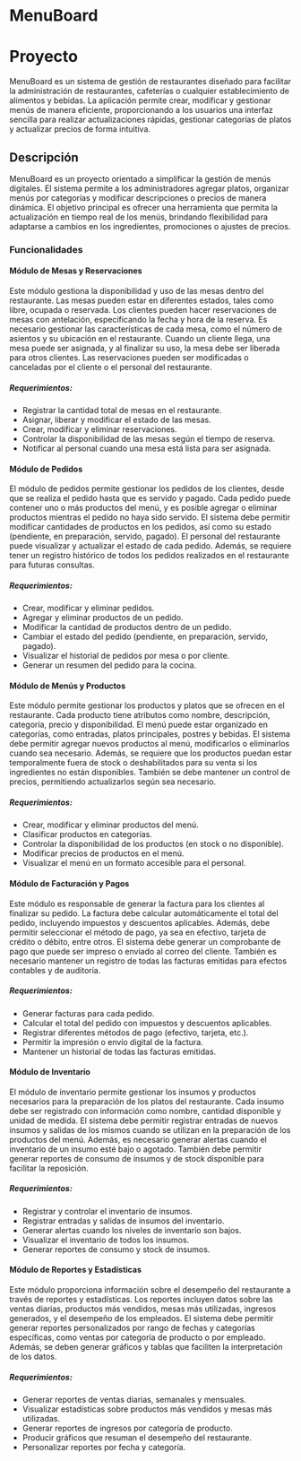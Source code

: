 # MenuBoard

# Proyecto
MenuBoard es un sistema de gestión de restaurantes diseñado para facilitar la administración de restaurantes, cafeterías o cualquier establecimiento de alimentos y bebidas. La aplicación permite crear, modificar y gestionar menús de manera eficiente, proporcionando a los usuarios una interfaz sencilla para realizar actualizaciones rápidas, gestionar categorías de platos y actualizar precios de forma intuitiva.


## Descripción
MenuBoard es un proyecto orientado a simplificar la gestión de menús digitales. El sistema permite a los administradores agregar platos, organizar menús por categorías y modificar descripciones o precios de manera dinámica. El objetivo principal es ofrecer una herramienta que permita la actualización en tiempo real de los menús, brindando flexibilidad para adaptarse a cambios en los ingredientes, promociones o ajustes de precios.


### Funcionalidades

#### Módulo de Mesas y Reservaciones
Este módulo gestiona la disponibilidad y uso de las mesas dentro del restaurante. Las mesas pueden estar en diferentes estados, tales como libre, ocupada o reservada. Los clientes pueden hacer reservaciones de mesas con antelación, especificando la fecha y hora de la reserva. Es necesario gestionar las características de cada mesa, como el número de asientos y su ubicación en el restaurante. Cuando un cliente llega, una mesa puede ser asignada, y al finalizar su uso, la mesa debe ser liberada para otros clientes. Las reservaciones pueden ser modificadas o canceladas por el cliente o el personal del restaurante.

##### Requerimientos:

* Registrar la cantidad total de mesas en el restaurante.
* Asignar, liberar y modificar el estado de las mesas.
* Crear, modificar y eliminar reservaciones.
* Controlar la disponibilidad de las mesas según el tiempo de reserva.
* Notificar al personal cuando una mesa está lista para ser asignada.
#### Módulo de Pedidos
El módulo de pedidos permite gestionar los pedidos de los clientes, desde que se realiza el pedido hasta que es servido y pagado. Cada pedido puede contener uno o más productos del menú, y es posible agregar o eliminar productos mientras el pedido no haya sido servido. El sistema debe permitir modificar cantidades de productos en los pedidos, así como su estado (pendiente, en preparación, servido, pagado). El personal del restaurante puede visualizar y actualizar el estado de cada pedido. Además, se requiere tener un registro histórico de todos los pedidos realizados en el restaurante para futuras consultas.

##### Requerimientos:
* Crear, modificar y eliminar pedidos.
* Agregar y eliminar productos de un pedido.
* Modificar la cantidad de productos dentro de un pedido.
* Cambiar el estado del pedido (pendiente, en preparación, servido, pagado).
* Visualizar el historial de pedidos por mesa o por cliente.
* Generar un resumen del pedido para la cocina.

#### Módulo de Menús y Productos
Este módulo permite gestionar los productos y platos que se ofrecen en el restaurante. Cada producto tiene atributos como nombre, descripción, categoría, precio y disponibilidad. El menú puede estar organizado en categorías, como entradas, platos principales, postres y bebidas. El sistema debe permitir agregar nuevos productos al menú, modificarlos o eliminarlos cuando sea necesario. Además, se requiere que los productos puedan estar temporalmente fuera de stock o deshabilitados para su venta si los ingredientes no están disponibles. También se debe mantener un control de precios, permitiendo actualizarlos según sea necesario.

##### Requerimientos:
* Crear, modificar y eliminar productos del menú.
* Clasificar productos en categorías.
* Controlar la disponibilidad de los productos (en stock o no disponible).
* Modificar precios de productos en el menú.
* Visualizar el menú en un formato accesible para el personal.

#### Módulo de Facturación y Pagos
Este módulo es responsable de generar la factura para los clientes al finalizar su pedido. La factura debe calcular automáticamente el total del pedido, incluyendo impuestos y descuentos aplicables. Además, debe permitir seleccionar el método de pago, ya sea en efectivo, tarjeta de crédito o débito, entre otros. El sistema debe generar un comprobante de pago que puede ser impreso o enviado al correo del cliente. También es necesario mantener un registro de todas las facturas emitidas para efectos contables y de auditoría.

##### Requerimientos:
* Generar facturas para cada pedido.
* Calcular el total del pedido con impuestos y descuentos aplicables.
* Registrar diferentes métodos de pago (efectivo, tarjeta, etc.).
* Permitir la impresión o envío digital de la factura.
* Mantener un historial de todas las facturas emitidas.

#### Módulo de Inventario
El módulo de inventario permite gestionar los insumos y productos necesarios para la preparación de los platos del restaurante. Cada insumo debe ser registrado con información como nombre, cantidad disponible y unidad de medida. El sistema debe permitir registrar entradas de nuevos insumos y salidas de los mismos cuando se utilizan en la preparación de los productos del menú. Además, es necesario generar alertas cuando el inventario de un insumo esté bajo o agotado. También debe permitir generar reportes de consumo de insumos y de stock disponible para facilitar la reposición.

##### Requerimientos:
* Registrar y controlar el inventario de insumos.
* Registrar entradas y salidas de insumos del inventario.
* Generar alertas cuando los niveles de inventario son bajos.
* Visualizar el inventario de todos los insumos.
* Generar reportes de consumo y stock de insumos.

#### Módulo de Reportes y Estadísticas
Este módulo proporciona información sobre el desempeño del restaurante a través de reportes y estadísticas. Los reportes incluyen datos sobre las ventas diarias, productos más vendidos, mesas más utilizadas, ingresos generados, y el desempeño de los empleados. El sistema debe permitir generar reportes personalizados por rango de fechas y categorías específicas, como ventas por categoría de producto o por empleado. Además, se deben generar gráficos y tablas que faciliten la interpretación de los datos.

##### Requerimientos:
* Generar reportes de ventas diarias, semanales y mensuales.
* Visualizar estadísticas sobre productos más vendidos y mesas más utilizadas.
* Generar reportes de ingresos por categoría de producto.
* Producir gráficos que resuman el desempeño del restaurante.
* Personalizar reportes por fecha y categoría.